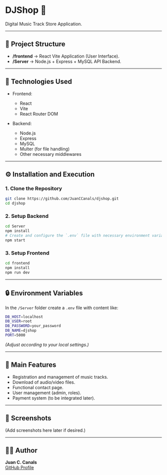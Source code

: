 # DJShop 🎵

Digital Music Track Store Application.

---

## 📂 Project Structure

- **/frontend** → React Vite Application (User Interface).
- **/Server** → Node.js + Express + MySQL API Backend.

---

## 🚀 Technologies Used

- Frontend:
  - React
  - Vite
  - React Router DOM

- Backend:
  - Node.js
  - Express
  - MySQL
  - Multer (for file handling)
  - Other necessary middlewares

---

## ⚙️ Installation and Execution

### 1. Clone the Repository

```bash
git clone https://github.com/JuanCCanals/djshop.git
cd djshop
```

### 2. Setup Backend

```bash
cd Server
npm install
# Create and configure the `.env` file with necessary environment variables
npm start
```

### 3. Setup Frontend

```bash
cd frontend
npm install
npm run dev
```

---

## 🔒 Environment Variables

In the `/Server` folder create a `.env` file with content like:

```bash
DB_HOST=localhost
DB_USER=root
DB_PASSWORD=your_password
DB_NAME=djshop
PORT=5000
```

*(Adjust according to your local settings.)*

---

## 🎯 Main Features

- Registration and management of music tracks.
- Download of audio/video files.
- Functional contact page.
- User management (admin, roles).
- Payment system (to be integrated later).

---

## 📸 Screenshots

(Add screenshots here later if desired.)

---

## 👨‍💻 Author

**Juan C. Canals**  
[GitHub Profile](https://github.com/JuanCCanals)